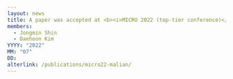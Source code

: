 ```yaml
---
layout: news
title: A paper was accepted at <b><i>MICRO 2022 (top-tier conference)</i></b>.
members:
  - Jongmin Shin
  - Daehoon Kim
YYYY: "2022"
MM: "07"
DD: 
alterlink: /publications/micro22-malian/
---
```

